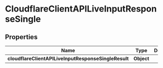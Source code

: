 # CloudflareClientAPILiveInputResponseSingle

## Properties
Name | Type | Description | Notes
------------ | ------------- | ------------- | -------------
**cloudflareClientAPILiveInputResponseSingleResult** | **Object** |  |  [optional]
